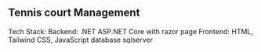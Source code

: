 ## Tennis court Management
Tech Stack:
Backend: .NET ASP.NET Core with razor page
Frontend: HTML, Tailwind CSS, JavaScript
database sqlserver

